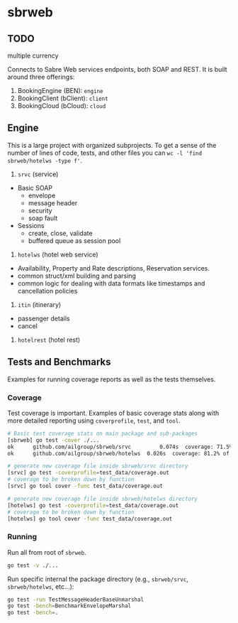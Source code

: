 # sbrweb

## TODO
 multiple currency

Connects to Sabre Web services endpoints, both SOAP and REST. It is built around three offerings:

1. BookingEngine (BEN): `engine`
1. BookingClient (bClient): `client`
1. BookingCloud (bCloud): `cloud`

## Engine
This is a large project with organized subprojects. To get a sense of the number of lines of code, tests, and other files you can `wc -l 'find sbrweb/hotelws -type f'`. 

1. `srvc` (service)
  * Basic SOAP
    * envelope
    * message header
    * security
    * soap fault
  * Sessions
    * create, close, validate
    * buffered queue as session pool
1. `hotelws` (hotel web service)
  * Availability, Property and Rate descriptions, Reservation services.
  * common struct/xml building and parsing
  * common logic for dealing with data formats like timestamps and cancellation policies
1. `itin` (itinerary)
  * passenger details
  * cancel
1. `hotelrest` (hotel rest)


## Tests and Benchmarks
Examples for running coverage reports as well as the tests themselves.

### Coverage
Test coverage is important. Examples of basic coverage stats along with more detailed reporting using `coverprofile`, `test`, and `tool`.

```sh
# Basic test coverage stats on main package and sub-packages
[sbrweb] go test -cover ./...
ok  	github.com/ailgroup/sbrweb/srvc	        0.074s	coverage: 71.5% of statements
ok  	github.com/ailgroup/sbrweb/hotelws	0.026s	coverage: 81.2% of statements
```

```sh
# generate new coverage file inside sbrweb/srvc directory
[srvc] go test -coverprofile=test_data/coverage.out
# coverage to be broken down by function
[srvc] go tool cover -func test_data/coverage.out

# generate new coverage file inside sbrweb/hotelws directory
[hotelws] go test -coverprofile=test_data/coverage.out
# coverage to be broken down by function
[hotelws] go tool cover -func test_data/coverage.out
```

### Running
Run all from root of `sbrweb`.

```sh
go test -v ./...
```

Run specific internal the package directory (e.g., `sbrweb/srvc`, `sbrweb/hotelws`, etc...):

```sh
go test -run TestMessageHeaderBaseUnmarshal
go test -bench=BenchmarkEnvelopeMarshal
go test -bench=.
```